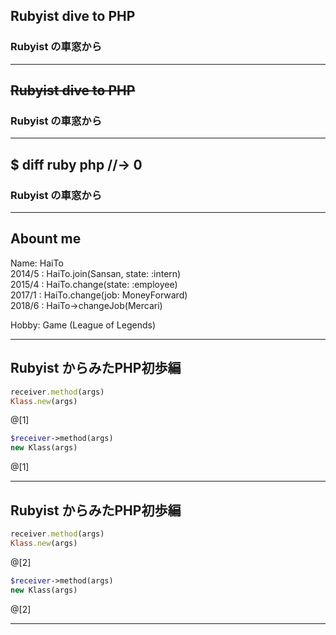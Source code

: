 ## Rubyist dive to PHP
### Rubyist の車窓から

---
## ~~Rubyist dive to PHP~~
### Rubyist の車窓から

---

## $ diff ruby php //-> 0
### Rubyist の車窓から

---

## Abount me

Name: HaiTo  
2014/5 : HaiTo.join(Sansan, state: :intern)  
2015/4 : HaiTo.change(state: :employee)  
2017/1 : HaiTo.change(job: MoneyForward)  
2018/6 : HaiTo->changeJob(Mercari)  
  
Hobby: Game (League of Legends)  
  
---

## Rubyist からみたPHP初歩編
```ruby
receiver.method(args)
Klass.new(args)
```
@[1]

```php
$receiver->method(args)
new Klass(args)
```
@[1]

---


## Rubyist からみたPHP初歩編
```ruby
receiver.method(args)
Klass.new(args)
```
@[2]

```php
$receiver->method(args)
new Klass(args)
```
@[2]

---
